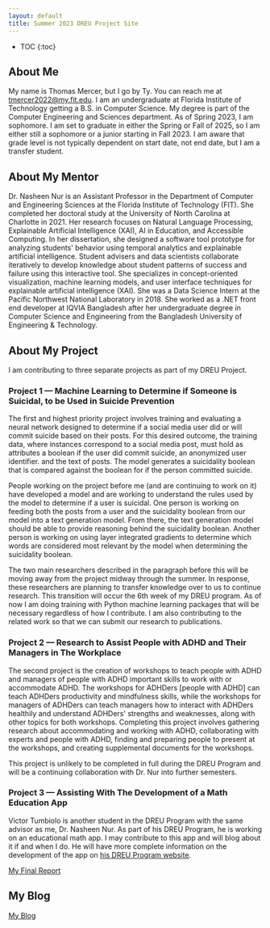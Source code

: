 ```yaml
---
layout: default
title: Summer 2023 DREU Project Site
---
```


* TOC
{:toc}

## About Me

My name is Thomas Mercer, but I go by Ty. You can reach me at tmercer2022@my.fit.edu. I am an undergraduate at Florida Institute of Technology getting a B.S. in Computer Science. My degree is part of the Computer Engineering and Sciences department. As of Spring 2023, I am sophomore. I am set to graduate in either the Spring or Fall of 2025, so I am either still a sophomore or a junior starting in Fall 2023. I am aware that grade level is not typically dependent on start date, not end date, but I am a transfer student.

## About My Mentor

Dr. Nasheen Nur is an Assistant Professor in the Department of Computer and Engineering Sciences at the Florida Institute of Technology (FIT). She completed her doctoral study at the University of North Carolina at Charlotte in 2021. Her research focuses on Natural Language Processing, Explainable Artificial Intelligence (XAI), AI in Education, and Accessible Computing. In her dissertation, she designed a software tool prototype for analyzing students' behavior using temporal analytics and explainable artificial intelligence. Student advisers and data scientists collaborate iteratively to develop knowledge about student patterns of success and failure using this interactive tool. She specializes in concept-oriented visualization, machine learning models, and user interface techniques for explainable artificial intelligence (XAI). She was a Data Science Intern at the Pacific Northwest National Laboratory in 2018. She worked as a .NET front end developer at IQVIA Bangladesh after her undergraduate degree in Computer Science and Engineering from the Bangladesh University of Engineering & Technology.

## About My Project

I am contributing to three separate projects as part of my DREU Project.

### Project 1 — Machine Learning to Determine if Someone is Suicidal, to be Used in Suicide Prevention
The first and highest priority project involves training and evaluating a neural network designed to determine if a social media user did or will commit suicide based on their posts. For this desired outcome, the training data, where instances correspond to a social media post, must hold as attributes a boolean if the user did commit suicide, an anonymized user identifier. and the text of posts. The model generates a suicidality boolean that is compared against the boolean for if the person committed suicide.

People working on the project before me (and are continuing to work on it) have developed a model and are working to understand the rules used by the model to determine if a user is suicidal. One person is working on feeding both the posts from a user and the suicidality boolean from our model into a text generation model. From there, the text generation model should be able to provide reasoning behind the suicidality boolean. Another person is working on using layer integrated gradients to determine which words are considered most relevant by the model when determining the suicidality boolean. 

The two main researchers described in the paragraph before this will be moving away from the project midway through the summer. In response, these researchers are planning to transfer knowledge over to us to continue research. This transition will occur the 6th week of my DREU program. As of now I am doing training with Python machine learning packages that will be necessary regardless of how I contribute. I am also contributing to the related work so that we can submit our research to publications.

### Project 2 — Research to Assist People with ADHD and Their Managers in The Workplace
The second project is the creation of workshops to teach people with ADHD and managers of people with ADHD important skills to work with or accommodate ADHD. The workshops for ADHDers \[people with ADHD\] can teach ADHDers productivity and mindfulness skills, while the workshops for managers of ADHDers can teach managers how to interact with ADHDers healthily and understand ADHDers' strengths and weaknesses, along with other topics for both workshops. Completing this project involves gathering research about accommodating and working with ADHD, collaborating with experts and people with ADHD, finding and preparing people to present at the workshops, and creating supplemental documents for the workshops.

This project is unlikely to be completed in full during the DREU Program and will be a continuing collaboration with Dr. Nur into further semesters.

### Project 3 — Assisting With The Development of a Math Education App
Victor Tumbiolo is another student in the DREU Program with the same advisor as me, Dr. Nasheen Nur. As part of his DREU Program, he is working on an educational math app. I may contribute to this app and will blog about it if and when I do. He will have more complete information on the development of the app on [his DREU Program website](https://vtumbioloslick.github.io/).

[My Final Report](files/finalreport.pdf)

## My Blog

[My Blog](blog.html)
